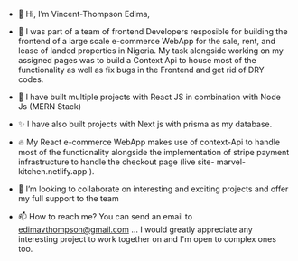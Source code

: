 - 👋 Hi, I’m Vincent-Thompson Edima,
- 👥 I was part of a team of frontend Developers resposible for building the frontend of a large scale e-commerce WebApp for the sale, rent, and lease of landed properties in Nigeria. My task alongside working on my assigned pages was to build a Context Api to house most of the functionality as well as fix bugs in the Frontend and get rid of DRY codes.
- 🌱 I have built multiple projects with React JS in combination with Node Js (MERN Stack)
- ✨ I have also built projects with Next js with prisma as my database.
- 🔥 My React e-commerce WebApp makes use of context-Api to handle most of the functionality alongside the implementation of stripe payment infrastructure to handle the checkout page (live site- marvel-kitchen.netlify.app ).

- 💞️ I’m looking to collaborate on interesting and exciting projects and offer my full support to the team
- 📫 How to reach me? You can send an email to edimavthompson@gmail.com ... I would greatly appreciate any interesting project to work together on and I'm open to complex ones too.

<!---
Edima2004/Edima2004 is a ✨ special ✨ repository because its `README.md` (this file) appears on your GitHub profile.
You can click the Preview link to take a look at your changes.
--->
